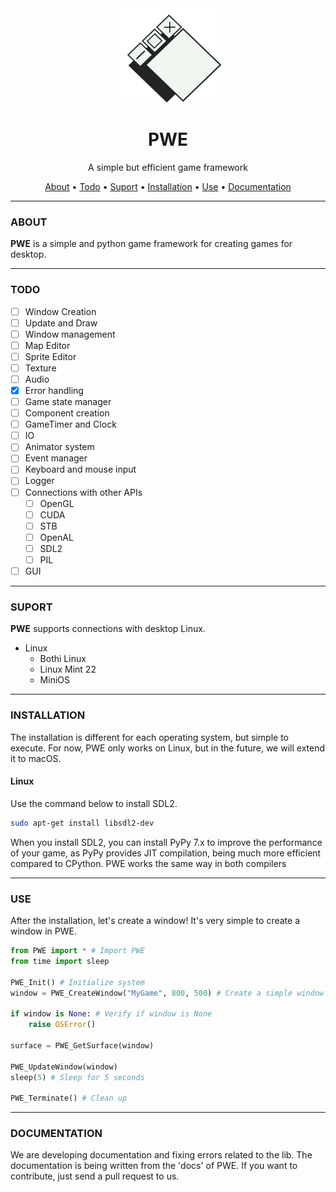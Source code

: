 <div align="center">
  <img width="172" height="151" src="https://github.com/Peixe2b/PWE-PythonWindowEngine/blob/master/assets/bigIcon.png?raw=true">

  <h1>PWE</h1>
  A simple but efficient game framework

  <a href="#about">About</a> • 
  <a href="#todo">Todo</a> • 
  <a href="#suport">Suport</a> • 
  <a href="#installation">Installation</a> • 
  <a href="#use">Use</a> •
  <a href="#documentation">Documentation</a>
</div>

<hr>

### ABOUT
**PWE** is a simple and python game framework for creating games for desktop.

<hr>

### TODO
  - [ ] Window Creation
  - [ ] Update and Draw
  - [ ] Window management
  - [ ] Map Editor
  - [ ] Sprite Editor
  - [ ] Texture
  - [ ] Audio
  - [x] Error handling
  - [ ] Game state manager  
  - [ ] Component creation
  - [ ] GameTimer and Clock
  - [ ] IO
  - [ ] Animator system
  - [ ] Event manager
  - [ ] Keyboard and mouse input
  - [ ] Logger
  - [ ] Connections with other APIs
    - [ ] OpenGL
    - [ ] CUDA
    - [ ] STB
    - [ ] OpenAL
    - [ ] SDL2
    - [ ] PIL
  - [ ] GUI

<hr>

### SUPORT
**PWE** supports connections with desktop Linux.

 * Linux
    * Bothi Linux
    * Linux Mint 22
    * MiniOS

<hr>

### INSTALLATION
The installation is different for each operating system, but simple to execute. For now, PWE only works on Linux, but in the future, we will extend it to macOS.

#### Linux
Use the command below to install SDL2.

```bash
sudo apt-get install libsdl2-dev
```

When you install SDL2, you can install PyPy 7.x to improve the performance of your game, as PyPy provides JIT compilation, being much more efficient compared to CPython. PWE works the same way in both compilers

<hr>

### USE
After the installation, let's create a window! It's very simple to create a window in PWE.

```python
from PWE import * # Import PWE
from time import sleep

PWE_Init() # Initialize system
window = PWE_CreateWindow("MyGame", 800, 500) # Create a simple window

if window is None: # Verify if window is None
    raise OSError()

surface = PWE_GetSurface(window)

PWE_UpdateWindow(window)
sleep(5) # Sleep for 5 seconds

PWE_Terminate() # Clean up
```

<hr>

### DOCUMENTATION

We are developing documentation and fixing errors related to the lib. The documentation is being written from the 'docs' of PWE. If you want to contribute, just send a pull request to us.